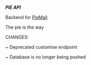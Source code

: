 **_PIE API_**

Backend for [PieMail](https://github.com/beet461/Pie-Mail)

The pie is the way


CHANGES:

   ~ Deprecated customise endpoint

   ~ Database is no longer being pushed 
